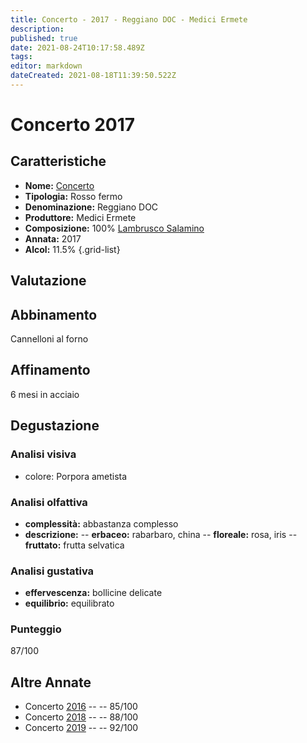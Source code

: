 ```yaml
---
title: Concerto - 2017 - Reggiano DOC - Medici Ermete
description: 
published: true
date: 2021-08-24T10:17:58.489Z
tags: 
editor: markdown
dateCreated: 2021-08-18T11:39:50.522Z
---
```


# Concerto 2017

## Caratteristiche
- **Nome:** [Concerto](/vini/Italia/Emilia/Medici-Ermete/Concerto/scheda-globale) 
- **Tipologia:** Rosso fermo
- **Denominazione:** Reggiano DOC 
- **Produttore:** Medici Ermete 
- **Composizione:** 100% [Lambrusco Salamino](/vitigni/bacca-nera/lambrusco-salamino)
- **Annata:** 2017
- **Alcol:** 11.5%
{.grid-list}

## Valutazione

<span class="valutazione"><span class="star-3"></span></span>

## Abbinamento
Cannelloni al forno

## Affinamento
6 mesi in acciaio 

## Degustazione

### Analisi visiva
- colore: Porpora ametista

### Analisi olfattiva
- **complessità:**  abbastanza complesso
- **descrizione:** 
-- **erbaceo:** rabarbaro, china
-- **floreale:** rosa, iris
-- **fruttato:** frutta selvatica

### Analisi gustativa
- **effervescenza:** bollicine delicate
- **equilibrio:** equilibrato

### Punteggio
<span class="valutazione">87/100</span>

## Altre Annate
- Concerto [2016](/vini/Italia/Emilia/Medici-Ermete/Concerto/2016) -- <span class="star-3"></span> -- 85/100
- Concerto [2018](/vini/Italia/Emilia/Medici-Ermete/Concerto/2018) -- <span class="star-3"></span> -- 88/100
- Concerto [2019](/vini/Italia/Emilia/Medici-Ermete/Concerto/2019) -- <span class="star-5"></span> -- 92/100